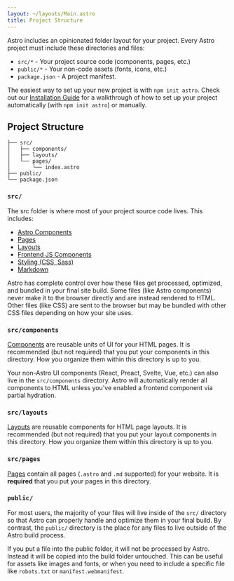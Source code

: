 ```yaml
---
layout: ~/layouts/Main.astro
title: Project Structure
---
```


Astro includes an opinionated folder layout for your project. Every Astro project must include these directories and files:

- `src/*` - Your project source code (components, pages, etc.)
- `public/*` - Your non-code assets (fonts, icons, etc.)
- `package.json` - A project manifest.

The easiest way to set up your new project is with `npm init astro`. Check out our [Installation Guide](/quick-start) for a walkthrough of how to set up your project automatically (with `npm init astro`) or manually.
## Project Structure

```
├── src/
│   ├── components/
│   ├── layouts/
│   └── pages/
│       └── index.astro
├── public/
└── package.json
```

### `src/`

The src folder is where most of your project source code lives. This includes:

- [Astro Components](/core-concepts/astro-components)
- [Pages](/core-concepts/astro-pages)
- [Layouts](/core-concepts/layouts)
- [Frontend JS Components](/core-concepts/component-hydration)
- [Styling (CSS, Sass)](/guides/styling)
- [Markdown](/guides/markdown-content)

Astro has complete control over how these files get processed, optimized, and bundled in your final site build. Some files (like Astro components) never make it to the browser directly and are instead rendered to HTML. Other files (like CSS) are sent to the browser but may be bundled with other CSS files depending on how your site uses.

### `src/components`

[Components](/core-concepts/astro-components) are reusable units of UI for your HTML pages. It is recommended (but not required) that you put your components in this directory. How you organize them within this directory is up to you.

Your non-Astro UI components (React, Preact, Svelte, Vue, etc.) can also live in the `src/components` directory. Astro will automatically render all components to HTML unless you've enabled a frontend component via partial hydration.

### `src/layouts`

[Layouts](/core-concepts/layouts) are reusable components for HTML page layouts. It is recommended (but not required) that you put your layout components in this directory. How you organize them within this directory is up to you.

### `src/pages`

[Pages](/core-concepts/astro-pages) contain all pages (`.astro` and `.md` supported) for your website. It is **required** that you put your pages in this directory.
  
### `public/`

For most users, the majority of your files will live inside of the `src/` directory so that Astro can properly handle and optimize them in your final build. By contrast, the `public/` directory is the place for any files to live outside of the Astro build process.

If you put a file into the public folder, it will not be processed by Astro. Instead it will be copied into the build folder untouched. This can be useful for assets like images and fonts, or when you need to include a specific file like `robots.txt` or `manifest.webmanifest`.